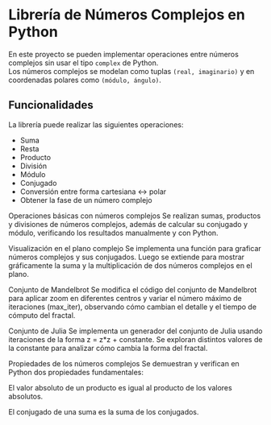 # Librería de Números Complejos en Python

En este proyecto se pueden implementar operaciones entre números complejos sin usar el tipo `complex` de Python.  
Los números complejos se modelan como tuplas `(real, imaginario)` y en coordenadas polares como `(módulo, ángulo)`.

## Funcionalidades
La librería puede realizar las siguientes operaciones:
- Suma
- Resta
- Producto
- División
- Módulo
- Conjugado
- Conversión entre forma cartesiana ↔ polar
- Obtener la fase de un número complejo
  
Operaciones básicas con números complejos
Se realizan sumas, productos y divisiones de números complejos, además de calcular su conjugado y módulo, verificando los resultados manualmente y con Python.

Visualización en el plano complejo
Se implementa una función para graficar números complejos y sus conjugados. Luego se extiende para mostrar gráficamente la suma y la multiplicación de dos números complejos en el plano.

Conjunto de Mandelbrot
Se modifica el código del conjunto de Mandelbrot para aplicar zoom en diferentes centros y variar el número máximo de iteraciones (max_iter), observando cómo cambian el detalle y el tiempo de cómputo del fractal.

Conjunto de Julia
Se implementa un generador del conjunto de Julia usando iteraciones de la forma z = z*z + constante. Se exploran distintos valores de la constante para analizar cómo cambia la forma del fractal.

Propiedades de los números complejos
Se demuestran y verifican en Python dos propiedades fundamentales:

El valor absoluto de un producto es igual al producto de los valores absolutos.

El conjugado de una suma es la suma de los conjugados.
    
